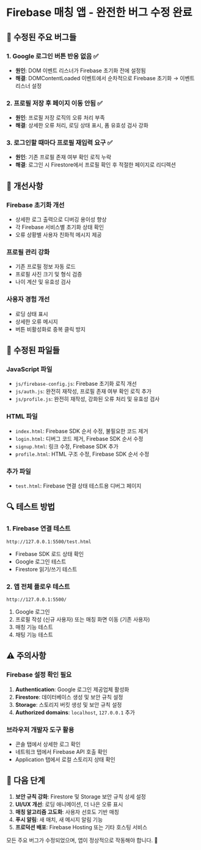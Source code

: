 # Firebase 매칭 앱 - 완전한 버그 수정 완료

## 🔧 수정된 주요 버그들

### 1. Google 로그인 버튼 반응 없음 ✅
- **원인**: DOM 이벤트 리스너가 Firebase 초기화 전에 설정됨
- **해결**: DOMContentLoaded 이벤트에서 순차적으로 Firebase 초기화 → 이벤트 리스너 설정

### 2. 프로필 저장 후 페이지 이동 안됨 ✅
- **원인**: 프로필 저장 로직의 오류 처리 부족
- **해결**: 상세한 오류 처리, 로딩 상태 표시, 폼 유효성 검사 강화

### 3. 로그인할 때마다 프로필 재입력 요구 ✅
- **원인**: 기존 프로필 존재 여부 확인 로직 누락
- **해결**: 로그인 시 Firestore에서 프로필 확인 후 적절한 페이지로 리디렉션

## 🚀 개선사항

### Firebase 초기화 개선
- 상세한 로그 출력으로 디버깅 용이성 향상
- 각 Firebase 서비스별 초기화 상태 확인
- 오류 상황별 사용자 친화적 메시지 제공

### 프로필 관리 강화
- 기존 프로필 정보 자동 로드
- 프로필 사진 크기 및 형식 검증
- 나이 계산 및 유효성 검사

### 사용자 경험 개선
- 로딩 상태 표시
- 상세한 오류 메시지
- 버튼 비활성화로 중복 클릭 방지

## 📁 수정된 파일들

### JavaScript 파일
- `js/firebase-config.js`: Firebase 초기화 로직 개선
- `js/auth.js`: 완전히 재작성, 프로필 존재 여부 확인 로직 추가
- `js/profile.js`: 완전히 재작성, 강화된 오류 처리 및 유효성 검사

### HTML 파일
- `index.html`: Firebase SDK 순서 수정, 불필요한 코드 제거
- `login.html`: 디버그 코드 제거, Firebase SDK 순서 수정
- `signup.html`: 링크 수정, Firebase SDK 추가
- `profile.html`: HTML 구조 수정, Firebase SDK 순서 수정

### 추가 파일
- `test.html`: Firebase 연결 상태 테스트용 디버그 페이지

## 🔍 테스트 방법

### 1. Firebase 연결 테스트
```
http://127.0.0.1:5500/test.html
```
- Firebase SDK 로드 상태 확인
- Google 로그인 테스트
- Firestore 읽기/쓰기 테스트

### 2. 앱 전체 플로우 테스트
```
http://127.0.0.1:5500/
```
1. Google 로그인
2. 프로필 작성 (신규 사용자) 또는 매칭 화면 이동 (기존 사용자)
3. 매칭 기능 테스트
4. 채팅 기능 테스트

## ⚠️ 주의사항

### Firebase 설정 확인 필요
1. **Authentication**: Google 로그인 제공업체 활성화
2. **Firestore**: 데이터베이스 생성 및 보안 규칙 설정
3. **Storage**: 스토리지 버킷 생성 및 보안 규칙 설정
4. **Authorized domains**: `localhost`, `127.0.0.1` 추가

### 브라우저 개발자 도구 활용
- 콘솔 탭에서 상세한 로그 확인
- 네트워크 탭에서 Firebase API 호출 확인
- Application 탭에서 로컬 스토리지 상태 확인

## 🎯 다음 단계

1. **보안 규칙 강화**: Firestore 및 Storage 보안 규칙 상세 설정
2. **UI/UX 개선**: 로딩 애니메이션, 더 나은 오류 표시
3. **매칭 알고리즘 고도화**: 사용자 선호도 기반 매칭
4. **푸시 알림**: 새 매치, 새 메시지 알림 기능
5. **프로덕션 배포**: Firebase Hosting 또는 기타 호스팅 서비스

모든 주요 버그가 수정되었으며, 앱이 정상적으로 작동해야 합니다. 🎉
